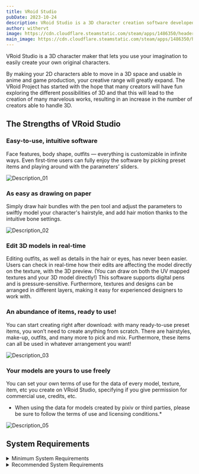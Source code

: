 ```yaml
---
title: VRoid Studio
pubDate: 2023-10-24
description: VRoid Studio is a 3D character creation software developed for you to freely express yourself, even without 3D modeling expertise. The software is easy-to-use. Even first-time users can fully enjoy the software by picking preset items and playing around with the parameters’ sliders.
author: withervt
image: https://cdn.cloudflare.steamstatic.com/steam/apps/1486350/header.jpg?t=1695275750
main_image: https://cdn.cloudflare.steamstatic.com/steam/apps/1486350/header.jpg?t=1695275750
---
```


VRoid Studio is a 3D character maker that lets you use your imagination to easily create your own original characters.

By making your 2D characters able to move in a 3D space and usable in anime and game production, your creative range will greatly expand. The VRoid Project has started with the hope that many creators will have fun exploring the different possibilities of 3D and that this will lead to the creation of many marvelous works, resulting in an increase in the number of creators able to handle 3D.

## The Strengths of VRoid Studio

### Easy-to-use, intuitive software

Face features, body shape, outfits — everything is customizable in infinite ways. Even first-time users can fully enjoy the software by picking preset items and playing around with the parameters’ sliders.

![Description_01](https://cdn.cloudflare.steamstatic.com/steam/apps/1486350/extras/Description_01.png?t=1695275750)


### As easy as drawing on paper

Simply draw hair bundles with the pen tool and adjust the parameters to swiftly model your character's hairstyle, and add hair motion thanks to the intuitive bone settings.

![Description_02](https://cdn.cloudflare.steamstatic.com/steam/apps/1486350/extras/Description_02.png?t=1695275750)


### Edit 3D models in real-time

Editing outfits, as well as details in the hair or eyes, has never been easier. Users can check in real-time how their edits are affecting the model directly on the texture, with the 3D preview. (You can draw on both the UV mapped textures and your 3D model directly!) This software supports digital pens and is pressure-sensitive. Furthermore, textures and designs can be arranged in different layers, making it easy for experienced designers to work with.


### An abundance of items, ready to use!

You can start creating right after download: with many ready-to-use preset items, you won’t need to create anything from scratch. There are hairstyles, make-up, outfits, and many more to pick and mix. Furthermore, these items can all be used in whatever arrangement you want!

![Description_03](https://cdn.cloudflare.steamstatic.com/steam/apps/1486350/extras/Description_04.png?t=1695275750)

### Your models are yours to use freely

You can set your own terms of use for the data of every model, texture, item, etc you create on VRoid Studio, specifying if you give permission for commercial use, credits, etc.

* When using the data for models created by pixiv or third parties, please be sure to follow the terms of use and licensing conditions.*


![Description_05](https://cdn.cloudflare.steamstatic.com/steam/apps/1486350/extras/Description_05.png?t=1695275750)

## System Requirements

<details>
<summary>Minimum System Requirements</summary>

*Requires a 64-bit processor and operating system*
- OS: Windows 10 / 11

- Processor: Intel Core i5 6th gen or later / AMD Ryzen 5 3rd gen or later

- Memory: 8 GB RAM

- Graphics: Intel Iris Graphics 540 or higher

- Storage: 10 GB available space

</details>

<details>
<summary>Recommended System Requirements</summary>

*Requires a 64-bit processor and operating system*
- OS: Windows 10 / 11

- Processor: Intel Core i9 9th gen or later / AMD Ryzen 9 5th gen or later

- Memory: 16 GB RAM

- Graphics: Intel Iris Graphics 630 or higher

- Storage: 10 GB available space

</details>